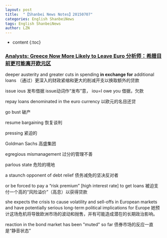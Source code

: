 ```yaml
---
layout: post
title:  "【Shanbei News Notes】20150707" 
categories: English ShanbeiNews
tags: English ShanbeiNews
author: LZN
---
```


* content
{:toc}

<h3><a href="http://www.shanbay.com/read/article/reviews/34402/">Analysts: Greece Now More Likely to Leave Euro 分析师：希腊目前更可能离开欧元区</a></h3>
deeper austerity and greater cuts in spending <strong>in exchange for</strong> additional loans （通过）更深入的财政紧缩和更大的削减开支以换取额外的贷款

issue ious 发布借据 issue动词作“发布”意， iou=I owe you 借据，欠款

repay loans denominated in the euro currency 以欧元的名目还贷

go bust 破产

resume bargaining 恢复谈判

pressing 紧迫的

Goldman Sachs 高盛集团

egregious mismanagement 过分的管理不善

parlous state 危险的境地

a staunch opponent of debt relief 债务减免的坚决反对者

or be forced to pay a “risk premium” [high interest rate] to get loans 被迫支付一个高的“风险溢价”（高息）以获得贷款

she expects the crisis to cause volatility and sell-offs in European markets and have potentially serious long-term political implications for Europe 她预计这场危机将导致欧洲市场的波动和抛售，并有可能造成潜在的长期政治影响。

reaction in the bond market has been "muted" so far 债券市场的反应一直是“静音状态”

&nbsp;